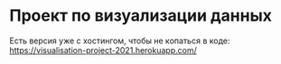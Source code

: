 # Проект по визуализации данных
Есть версия уже с хостингом, чтобы не копаться в коде:
https://visualisation-project-2021.herokuapp.com/
